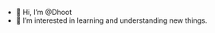 - 👋 Hi, I’m @Dhoot
- 👀 I’m interested in learning and understanding new things.

<!---
Dhoot/Dhoot is a ✨ special ✨ repository because its `README.md` (this file) appears on your GitHub profile.
You can click the Preview link to take a look at your changes.
--->
